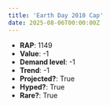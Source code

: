 ```yaml
---
title: 'Earth Day 2010 Cap'
date: 2025-08-06T00:00:00Z
---
```

- **RAP**: 1149
- **Value**: -1
- **Demand level**: -1
- **Trend**: -1
- **Projected?**: True
- **Hyped?**: True
- **Rare?**: True
